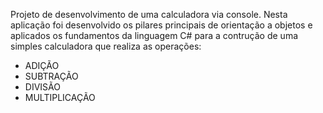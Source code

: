 Projeto de desenvolvimento de uma calculadora via console.
Nesta aplicação foi desenvolvido os pilares principais de orientação a objetos e aplicados os fundamentos da linguagem C# para a contrução de uma simples calculadora que realiza as operações:
+  ADIÇÃO
+  SUBTRAÇÃO
+  DIVISÃO
+  MULTIPLICAÇÃO


